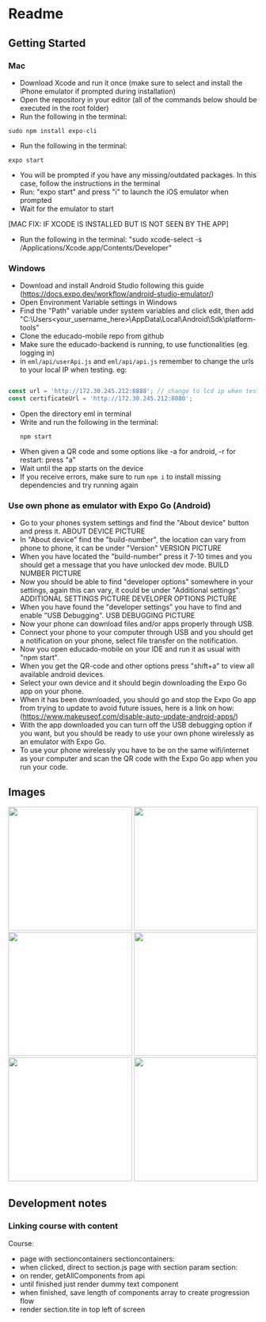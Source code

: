# Readme 


## Getting Started

### Mac
- Download Xcode and run it once (make sure to select and install the iPhone emulator if prompted during installation)
- Open the repository in your editor (all of the commands below should be executed in the root folder)
- Run the following in the terminal: 
```
sudo npm install expo-cli
```
- Run the following in the terminal:
```
expo start
```
- You will be prompted if you have any missing/outdated packages. In this case, follow the instructions in the terminal
- Run: "expo start" and press "i" to launch the iOS emulator when prompted
- Wait for the emulator to start

[MAC FIX: IF XCODE IS INSTALLED BUT IS NOT SEEN BY THE APP]
- Run the following in the terminal: "sudo xcode-select -s /Applications/Xcode.app/Contents/Developer"

### Windows
- Download and install Android Studio following this guide (https://docs.expo.dev/workflow/android-studio-emulator/)
- Open Environment Variable settings in Windows
- Find the "Path" variable under system variables and click edit, then add "C:\Users\<your_username_here>\AppData\Local\Android\Sdk\platform-tools"
- Clone the educado-mobile repo from github
- Make sure the educado-backend is running, to use functionalities (eg. logging in)
- in `eml/api/userApi.js` and `eml/api/api.js` remember to change the urls to your local IP when testing. eg:
```javascript

const url = 'http://172.30.245.212:8888'; // change to lcd ip when testing
const certificateUrl = 'http://172.30.245.212:8080';

```
- Open the directory eml in terminal
- Write and run the following in the terminal:
  ```
  npm start
  ```
- When given a QR code and some options like -a for android, -r for restart: press "a"
- Wait until the app starts on the device
- If you receive errors, make sure to run `npm i` to install missing dependencies and try running again

### Use own phone as emulator with Expo Go (Android)
- Go to your phones system settings and find the "About device" button and press it.
ABOUT DEVICE PICTURE
- In "About device" find the "build-number", the location can vary from phone to phone, it can be under "Version"
VERSION PICTURE
- When you have located the "build-number" press it 7-10 times and you should get a message that you have unlocked dev mode.
BUILD NUMBER PICTURE
- Now you should be able to find "developer options" somewhere in your settings, again this can vary, it could be under "Additional settings".
ADDITIONAL SETTINGS PICTURE
DEVELOPER OPTIONS PICTURE
- When you have found the "developer settings" you have to find and enable "USB Debugging".
USB DEBUGGING PICTURE
- Now your phone can download files and/or apps properly through USB.
- Connect your phone to your computer through USB and you should get a notification on your phone, select file transfer on the notification.
- Now you open educado-mobile on your IDE and run it as usual with "npm start".
- When you get the QR-code and other options press "shift+a" to view all available android devices.
- Select your own device and it should begin downloading the Expo Go app on your phone.
- When it has been downloaded, you should go and stop the Expo Go app from trying to update to avoid future issues, here is a link on how: (https://www.makeuseof.com/disable-auto-update-android-apps/)
- With the app downloaded you can turn off the USB debugging option if you want, but you should be ready to use your own phone wirelessly as an emulator with Expo Go.
- To use your phone wirelessly you have to be on the same wifi/internet as your computer and scan the QR code with the Expo Go app when you run your code.

## Images

<img src="https://github.com/Educado-App/educado-mobile/assets/92527083/6d6b4714-c7f2-43eb-9987-045d9e1c85d7" width="250">
<img src="https://github.com/Educado-App/educado-mobile/assets/92527083/3fac1c6a-7b73-409e-9e6e-de6ece72f7b3" width="250">
<img src="https://github.com/Educado-App/educado-mobile/assets/92527083/54b25a6e-6c97-4e4d-ac66-a68e9ed77c25" width="250">
<img src="https://github.com/Educado-App/educado-mobile/assets/92527083/a2880c10-b22b-45ea-9943-6a85d82de002" width="250">
<img src="https://github.com/Educado-App/educado-mobile/assets/92527083/b681ade2-32e5-46c0-9796-113367414d53" width="250">
<img src="https://github.com/Educado-App/educado-mobile/assets/92527083/b3995d0e-90d9-42b5-be12-21f6e820f59a" width="250">


## Development notes


### Linking course with content 


Course:
- page with sectioncontainers
sectioncontainers:
- when clicked, direct to section.js page with section param
section:
- on render, getAllComponents from api 
- until finished just render dummy text component 
- when finished, save length of components array to create progression flow
- render section.tite in top left of screen

